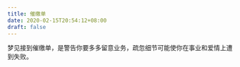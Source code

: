 ```yaml
---
title: 催缴单
date: 2020-02-15T20:54:12+08:00
draft: false
---
```


梦见接到催缴单，是警告你要多多留意业务，疏忽细节可能使你在事业和爱情上遭到失败。